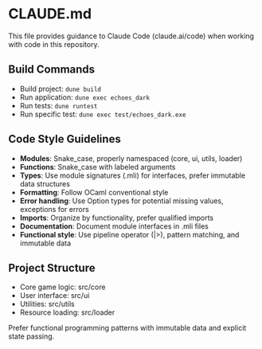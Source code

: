 # CLAUDE.md

This file provides guidance to Claude Code (claude.ai/code) when working with code in this repository.

## Build Commands
- Build project: `dune build`
- Run application: `dune exec echoes_dark`
- Run tests: `dune runtest`
- Run specific test: `dune exec test/echoes_dark.exe`

## Code Style Guidelines
- **Modules**: Snake_case, properly namespaced (core, ui, utils, loader)
- **Functions**: Snake_case with labeled arguments
- **Types**: Use module signatures (.mli) for interfaces, prefer immutable data structures
- **Formatting**: Follow OCaml conventional style
- **Error handling**: Use Option types for potential missing values, exceptions for errors
- **Imports**: Organize by functionality, prefer qualified imports
- **Documentation**: Document module interfaces in .mli files
- **Functional style**: Use pipeline operator (|>), pattern matching, and immutable data

## Project Structure
- Core game logic: src/core
- User interface: src/ui
- Utilities: src/utils
- Resource loading: src/loader

Prefer functional programming patterns with immutable data and explicit state passing.
